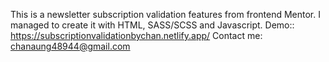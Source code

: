 This is a newsletter subscription validation features from frontend Mentor.
I managed to create it with HTML,  SASS/SCSS and Javascript.
Demo::  https://subscriptionvalidationbychan.netlify.app/
Contact me: chanaung48944@gmail.com

